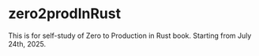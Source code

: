 # zero2prodInRust
This is for self-study of Zero to Production in Rust book. Starting from July 24th, 2025.
